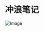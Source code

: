 # 冲浪笔记


![Image](https://zhuyaguang-1308110266.cos.ap-shanghai.myqcloud.com/img/F2Bvjp3aQAA-qtm.png)

